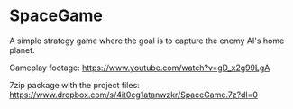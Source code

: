 # SpaceGame
A simple strategy game where the goal is to capture the enemy AI's home planet.

Gameplay footage:
https://www.youtube.com/watch?v=gD_x2g99LgA

7zip package with the project files:
https://www.dropbox.com/s/4it0cg1atanwzkr/SpaceGame.7z?dl=0

